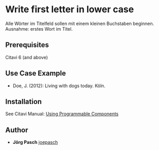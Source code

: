 # Write first letter in lower case
Alle Wörter im Titelfeld sollen mit einem kleinen Buchstaben beginnen. Ausnahme: erstes Wort im Titel.

## Prerequisites
Citavi 6 (and above)

## Use Case Example 

- Doe, J. (2012): Living with dogs today. Köln.

## Installation
See Citavi Manual: [Using Programmable Components](https://www.citavi.com/programmable_components)

## Author
* **Jörg Pasch** [joepasch](https://github.com/joepasch)
